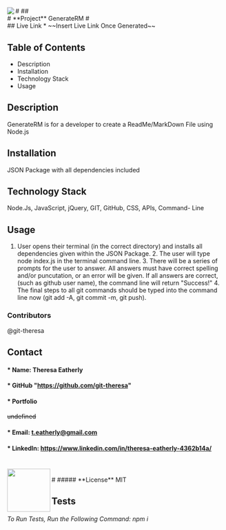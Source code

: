 
  #
  <img align="left" src= "https://img.shields.io/badge/License-MIT-green">
  #
  ##
  <br />
  # **Project** 
  GenerateRM
  #
  <br />
  ## Live Link 
  * ~~Insert Live Link Once Generated~~

  ##  **Table of Contents**
  * Description
  * Installation
  * Technology Stack
  * Usage

  ##  **Description**
  GenerateRM is for a developer to create a ReadMe/MarkDown File using Node.js

  ## **Installation**
  JSON Package with all dependencies included

  ## **Technology Stack**
   Node.Js, JavaScript, jQuery, GIT, GitHub, CSS, APIs, Command- Line

  ##  **Usage**
  1. User opens their terminal (in the correct directory) and installs all dependencies given within the JSON Package. 2. The user will type node index.js in the terminal command line. 3. There will be a series of prompts for the user to answer. All answers must have correct spelling and/or puncutation, or an error will be given. If all answers are correct, (such as github user name), the command line will return "Success!" 4. The final steps to all git commands should be typed into the command line now (git add -A, git commit -m, git push).  

  ###  **Contributors**
  @git-theresa

  ## **Contact**
  ####  * Name: Theresa Eatherly
  ####  * GitHub "https://github.com/git-theresa" 
  ####  * Portfolio 
  ~~undefined~~
  #### * Email: [t.eatherly@gmail.com](t.eatherly@gmail.com)
  #### * LinkedIn: https://www.linkedin.com/in/theresa-eatherly-4362b14a/
  #
  ## 
  <img align="left" width="100" height="100" src="https://avatars2.githubusercontent.com/u/57425164?v=4">
  <br />
  #
  ##### **License** MIT

  ## Tests
  ###### To Run Tests, Run the Following Command: npm i


